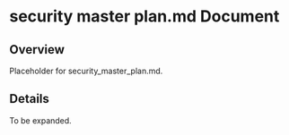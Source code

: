 # security master plan.md Document

## Overview
Placeholder for security_master_plan.md.

## Details
To be expanded.
